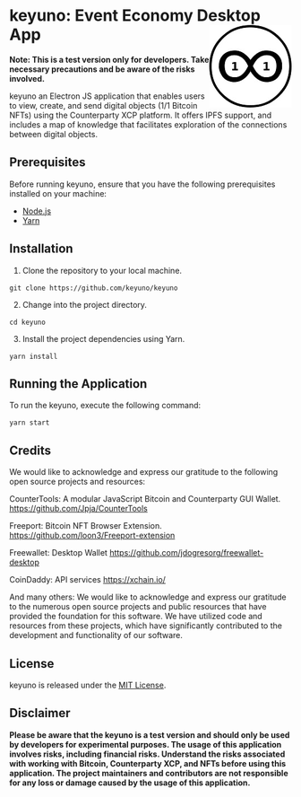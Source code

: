 # keyuno: Event Economy Desktop App <img style="float: right;" src="css\img\keyuno.jpg">


**Note: This is a test version only for developers. Take necessary precautions and be aware of the risks involved.**



keyuno an Electron JS application that enables users to view, create, and send digital objects (1/1 Bitcoin NFTs) using the Counterparty XCP platform. It offers IPFS support, and includes a map of knowledge that facilitates exploration of the connections between digital objects.



## Prerequisites

Before running keyuno, ensure that you have the following prerequisites installed on your machine:

- [Node.js](https://nodejs.org) 
- [Yarn](https://yarnpkg.com) 

## Installation

1. Clone the repository to your local machine.

```shell
git clone https://github.com/keyuno/keyuno
```

2. Change into the project directory.

```shell
cd keyuno
```

3. Install the project dependencies using Yarn.

```shell
yarn install
```

## Running the Application

To run the keyuno, execute the following command:

```shell
yarn start
```

## Credits

We would like to acknowledge and express our gratitude to the following open source projects and resources:

CounterTools: A modular JavaScript Bitcoin and Counterparty GUI Wallet.
https://github.com/Jpja/CounterTools

Freeport: Bitcoin NFT Browser Extension.
https://github.com/loon3/Freeport-extension

Freewallet: Desktop Wallet
https://github.com/jdogresorg/freewallet-desktop

CoinDaddy: API services
https://xchain.io/

And many others: We would like to acknowledge and express our gratitude to the numerous open source projects and public resources that have provided the foundation for this software. We have utilized code and resources from these projects, which have significantly contributed to the development and functionality of our software.

## License

keyuno is released under the [MIT License](LICENSE). 


## Disclaimer

**Please be aware that the keyuno is a test version and should only be used by developers for experimental purposes. The usage of this application involves risks, including financial risks. Understand the risks associated with working with Bitcoin, Counterparty XCP, and NFTs before using this application. The project maintainers and contributors are not responsible for any loss or damage caused by the usage of this application.**
